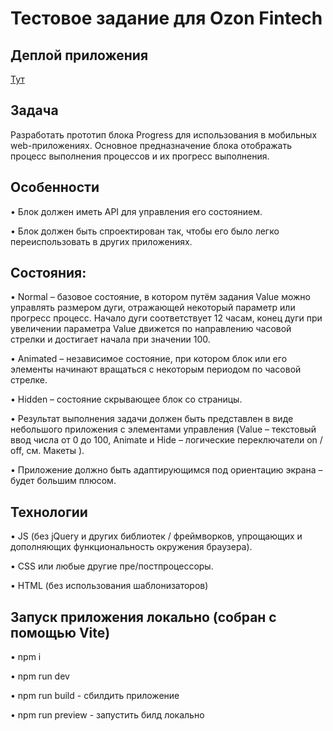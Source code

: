 # Тестовое задание для Ozon Fintech
## Деплой приложения

[Тут](https://drainkid.github.io/ozon_test/)

## Задача 
Разработать прототип блока Progress для использования в мобильных web-приложениях.
Основное предназначение блока отображать процесс выполнения процессов и их прогресс
выполнения. 

## Особенности

• Блок должен иметь API для управления его состоянием.

• Блок должен быть спроектирован так, чтобы его было легко переиспользовать в
других приложениях.

## Состояния:

• Normal – базовое состояние, в котором путём задания Value можно управлять
размером дуги, отражающей некоторый параметр или прогресс процесс. Начало
дуги соответствует 12 часам, конец дуги при увеличении параметра Value
движется по направлению часовой стрелки и достигает начала при значении 100.

• Animated – независимое состояние, при котором блок или его элементы
начинают вращаться с некоторым периодом по часовой стрелке.

• Hidden – состояние скрывающее блок со страницы.

• Результат выполнения задачи должен быть представлен в виде небольшого
приложения с элементами управления (Value – текстовый ввод числа от 0 до 100,
Animate и Hide – логические переключатели on / off, см. Макеты ).

• Приложение должно быть адаптирующимся под ориентацию экрана – будет большим
плюсом.

##  Технологии
• JS (без jQuery и других библиотек / фреймворков, упрощающих и дополняющих
функциональность окружения браузера).

• CSS или любые другие пре/постпроцессоры.

• HTML (без использования шаблонизаторов)

## Запуск приложения локально (собран с помощью Vite)
• npm i 

• npm run dev

• npm run build - сбилдить приложение

• npm run preview - запустить билд локально
